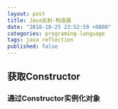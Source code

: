 ```yaml
---
layout: post
title: Java反射-构造器
date: "2018-10-25 23:52:59 +0800"
categories: programing-language
tags: java reflection
published: false
---
```


## 获取Constructor

### 通过Constructor实例化对象